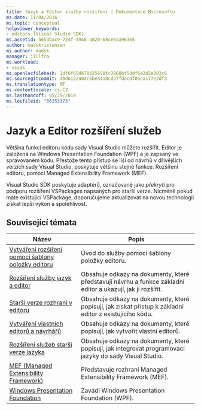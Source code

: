 ```yaml
---
title: Jazyk a Editor služby rozšíření | Dokumentace Microsoftu
ms.date: 11/04/2016
ms.topic: conceptual
helpviewer_keywords:
- editors [Visual Studio SDK]
ms.assetid: 5653bac9-724f-4948-a820-68ce6aa96365
author: madskristensen
ms.author: madsk
manager: jillfra
ms.workload:
- vssdk
ms.openlocfilehash: 1df6f65db70425650fc2860bf5ddf6e2d2e203c6
ms.sourcegitcommit: 40d612240dc5bea418cd27fdacdf85ea177e2df3
ms.translationtype: MT
ms.contentlocale: cs-CZ
ms.lasthandoff: 05/29/2019
ms.locfileid: "66353373"
---
```

# <a name="editor-and-language-service-extensions"></a>Jazyk a Editor rozšíření služeb
Většina funkcí editoru kódu sady Visual Studio můžete rozšířit. Editor je založená na Windows Presentation Foundation (WPF) a je zapsaný ve spravovaném kódu. Přestože tento přístup se liší od návrhů v dřívějších verzích sady Visual Studio, poskytuje většinu stejné funkce. Rozšíření editoru, pomocí Managed Extensibility Framework (MEF).

 Visual Studio SDK poskytuje adaptérů, označované jako *překrytí* pro podporu rozšíření VSPackages napsaných pro starší verze. Nicméně pokud máte existující VSPackage, doporučujeme aktualizovat na novou technologii získat lepší výkon a spolehlivost.

## <a name="related-topics"></a>Související témata

|Název|Popis|
|-----------|-----------------|
|[Vytváření rozšíření pomocí šablony položky editoru](../extensibility/creating-an-extension-with-an-editor-item-template.md)|Úvod do služby pomocí šablony položky editoru.|
|[Rozšíření služby jazyk a editor](../extensibility/extending-the-editor-and-language-services.md)|Obsahuje odkazy na dokumenty, které představují návrhu a funkce základní editor a ukazují, jak ji rozšířit.|
|[Starší verze rozhraní v editoru](../extensibility/legacy-interfaces-in-the-editor.md)|Obsahuje odkazy na dokumenty, které popisují, jak získat přístup k základní editor z existujícího kódu.|
|[Vytváření vlastních editorů a návrhářů](../extensibility/creating-custom-editors-and-designers.md)|Obsahuje odkazy na dokumenty, které popisují, jak vytvořit vlastní editorů.|
|[Rozšíření služeb starší verze jazyka](../extensibility/internals/legacy-language-service-extensibility.md)|Obsahuje odkazy na dokumenty, které popisují, jak integrovat programovací jazyky do sady Visual Studio.|
|[MEF (Managed Extensibility Framework)](/dotnet/framework/mef/index)|Představuje rozhraní Managed Extensibility Framework (MEF).|
|[Windows Presentation Foundation](/dotnet/framework/wpf/index)|Zavádí Windows Presentation Foundation (WPF).|